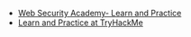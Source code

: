 
* [Web Security Academy- Learn and Practice](https://portswigger.net/web-security)
* [Learn and Practice at TryHackMe](https://tryhackme.com/)
